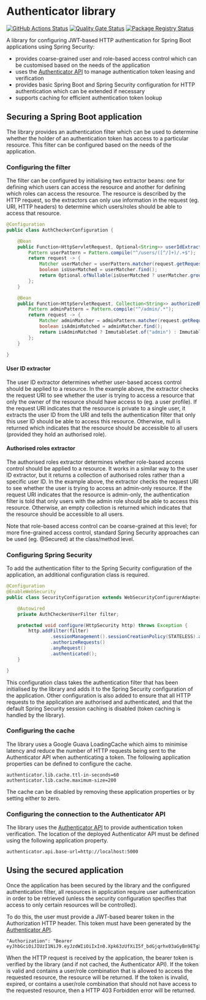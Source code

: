 # Authenticator library

[![GitHub Actions Status](https://github.com/bncrypted/authenticator-lib/workflows/build/badge.svg)](https://github.com/bncrypted/authenticator-api/actions?query=workflow%3Abuild)
[![Quality Gate Status](https://sonarcloud.io/api/project_badges/measure?project=bncrypted_authenticator-lib&metric=alert_status)](https://sonarcloud.io/dashboard?id=bncrypted_authenticator-lib)
[![Package Registry Status](http://img.shields.io/badge/github%20package%20registry-published-brightgreen)](https://github.com/bncrypted/authenticator-lib/packages)

A library for configuring JWT-based HTTP authentication for Spring Boot applications using Spring Security:
- provides coarse-grained user and role-based access control which can be customised based on the needs of
the application
- uses the [Authenticator API](https://github.com/bncrypted/authenticator-api) to manage authentication
token leasing and verification
- provides basic Spring Boot and Spring Security configuration for HTTP authentication which can be extended if
necessary
- supports caching for efficient authentication token lookup

## Securing a Spring Boot application

The library provides an authentication filter which can be used to determine whether the holder of an authentication
token has access to a particular resource. This filter can be configured based on the needs of the application.

### Configuring the filter

The filter can be configured by initialising two extractor beans: one for defining which users can access the resource
and another for defining which roles can access the resource. The resource is described by the HTTP request, so the
extractors can only use information in the request (eg. URI, HTTP headers) to determine which users/roles should be
able to access that resource.

```java
@Configuration
public class AuthCheckerConfiguration {

    @Bean
    public Function<HttpServletRequest, Optional<String>> userIdExtractor() {
        Pattern userPattern = Pattern.compile("^/users/([^/]+)/.+$");
        return request -> {
            Matcher userMatcher = userPattern.matcher(request.getRequestURI());
            boolean isUserMatched = userMatcher.find();
            return Optional.ofNullable(isUserMatched ? userMatcher.group(1) : null);
        };
    }

    @Bean
    public Function<HttpServletRequest, Collection<String>> authorizedRolesExtractor() {
        Pattern adminPattern = Pattern.compile("^/admin/.*");
        return request -> {
            Matcher adminMatcher = adminPattern.matcher(request.getRequestURI());
            boolean isAdminMatched = adminMatcher.find();
            return isAdminMatched ? ImmutableSet.of("admin") : ImmutableSet.of();
        };
    }

}
```

#### User ID extractor

The user ID extractor determines whether user-based access control should be applied to a resource. In the example
above, the extractor checks the request URI to see whether the user is trying to access a resource that only the
owner of the resource should have access to (eg. a user profile). If the request URI indicates that the resource is
private to a single user, it extracts the user ID from the URI and tells the authentication filter that only this 
user ID should be able to access this resource. Otherwise, null is returned which indicates that the resource should
be accessible to all users (provided they hold an authorised role).

#### Authorised roles extractor

The authorised roles extractor determines whether role-based access control should be applied to a resource. It
works in a similar way to the user ID extractor, but it returns a collection of authorised roles rather than a
specific user ID. In the example above, the extractor checks the request URI to see whether the user is trying to
access an admin-only resource. If the request URI indicates that the resource is admin-only, the authentication
filter is told that only users with the admin role should be able to access this resource. Otherwise, an empty
collection is returned which indicates that the resource should be accessible to all users. 

Note that role-based access control can be coarse-grained at this level; for more fine-grained access control,
standard Spring Security approaches can be used (eg. @Secured) at the class/method level.

### Configuring Spring Security

To add the authentication filter to the Spring Security configuration of the application, an additional
configuration class is required.

```java
@Configuration
@EnableWebSecurity
public class SecurityConfiguration extends WebSecurityConfigurerAdapter {

    @Autowired
    private AuthCheckerUserFilter filter;

    protected void configure(HttpSecurity http) throws Exception {
        http.addFilter(filter)
                .sessionManagement().sessionCreationPolicy(STATELESS).and()
                .authorizeRequests()
                .anyRequest()
                .authenticated();
    }

}
```

This configuration class takes the authentication filter that has been initialised by the library and adds it to
the Spring Security configuration of the application. Other configuration is also added to ensure that all
HTTP requests to the application are authorised and authenticated, and that the default Spring Security session
caching is disabled (token caching is handled by the library).

### Configuring the cache

The library uses a Google Guava LoadingCache which aims to minimise latency and reduce the number of HTTP requests
being sent to the Authenticator API when authenticating a token. The following application properties can be defined
to configure the cache.

```properties
authenticator.lib.cache.ttl-in-seconds=60
authenticator.lib.cache.maximum-size=200
``` 

The cache can be disabled by removing these application properties or by setting either to zero.

### Configuring the connection to the Authenticator API

The library uses the [Authenticator API](https://github.com/bncrypted/authenticator-api) to provide authentication
token verification. The location of the deployed Authenticator API must be defined using the following application
property.

```properties
authenticator.api.base-url=http://localhost:5000
```

## Using the secured application

Once the application has been secured by the library and the configured authentication filter, all resources in
application require user authentication in order to be retrieved (unless the security configuration specifies that
access to only certain resources will be controlled).

To do this, the user must provide a JWT-based bearer token in the Authorization HTTP header. This token must have
been generated by the [Authenticator API](https://github.com/bncrypted/authenticator-api).

```
"Authorization": "Bearer eyJhbGciOiJIUzI1NiJ9.eyJzdWIiOiIxIn0.Xpk63zUfXiI5f_bdGjqrhx03aGyBn9ETgXbkAgLalPk"
```

When the HTTP request is received by the application, the bearer token is verified by the library (and if not
cached, the Authenticator API). If the token is valid and contains a user/role combination that is allowed to
access the requested resource, the resource will be returned. If the token is invalid, expired, or contains a
user/role combination that should not have access to the requested resource, then a HTTP 403 Forbidden error will
be returned.
